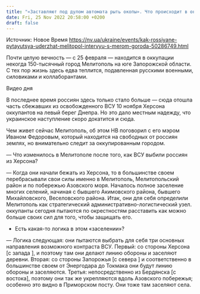 ```yaml
---
title: "«Заставляют под дулом автомата рыть окопы». Что происходит в оккупированном Мелитополе, который россияне превращают в крепость — интервью с мэром"
date: Fri, 25 Nov 2022 20:58:00 +0200
draft: false
---
```

Источник: Новое Время https://nv.ua/ukraine/events/kak-rossiyane-pytayutsya-uderzhat-melitopol-intervyu-s-merom-goroda-50286749.html


Почти целую вечность — с 25 февраля — находится в оккупации некогда 150-тысячный город Мелитополь на юге Запорожской области. С тех пор жизнь здесь едва теплится, подавленная русскими военными, силовиками и коллаборантами.

 Видео дня   

В последнее время россиян здесь только стало больше — сюда отошла часть сбежавших из освобожденного ВСУ 10 ноября Херсона оккупантов на левый берег Днепра. Но это дало местным надежду, что украинское наступление скоро докатится и сюда.

Чем живет сейчас Мелитополь, об этом НВ поговорил с его мэром Иваном Федоровым, который находится на свободных от россиян землях, но внимательно следит за оккупированным городом.

— Что изменилось в Мелитополе после того, как ВСУ выбили россиян из Херсона?

— Когда они начали бежать из Херсона, то в большинстве своем перебрасывали свои силы именно в Мелитополь, Мелитопольский район и по побережью Азовского моря. Началось полное заселение многих селений, начиная с бывшего Акимовского района, бывшего Михайловского, Веселовского района. Итак, они для себя определили Мелитополь как стратегический административно-логистический узел. оккупанты сегодня пытаются по окрестностям расставить как можно больше своих сил для того, чтобы защищать его.

- Есть какая-то логика в этом «заселении»?

— Логика следующая: они пытаются выбрать для себя три основных направления возможного контраста ВСУ. Первый: со стороны Херсона [с запада ], и поэтому там они делают линию обороны и заселяют деревни. Вторая: со стороны Запорожья [с севера ] и соответственно в большинстве своем от Энергодара до Токмака они будут линию обороны и заселяются. Третья: непосредственно из Бердянска [с востока], поэтому они так же укрепляются вдоль Азовского побережья; особенно это видно в Приморском посту. Они тоже там заселяют села.
